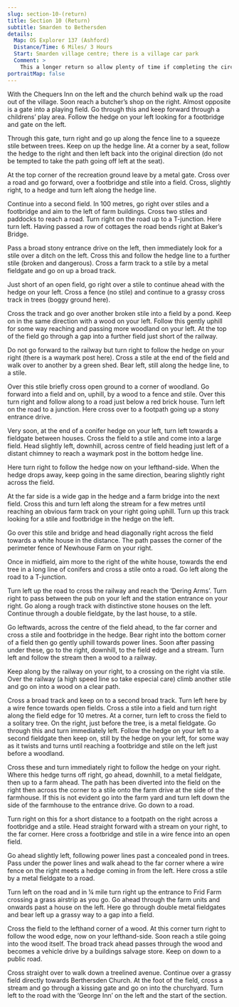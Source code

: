 ```yaml
---
slug: section-10-(return)
title: Section 10 (Return)
subtitle: Smarden to Bethersden
details:
  Map: OS Explorer 137 (Ashford)
  Distance/Time: 6 Miles/ 3 Hours
  Start: Smarden village centre; there is a village car park
  Comment: >
    This a longer return so allow plenty of time if completing the circular walk. Interesting and varied countryside but the usual provisos about lack of waymarking and finding the route across large fields and through woodland. Many stiles, some broken, and boggy patches.
portraitMap: false
---
```

With the Chequers Inn on the left and the church behind walk up the road out of the village. Soon reach a butcher’s shop on the right. Almost opposite is a gate into a playing field. Go through this and keep forward through a childrens’ play area. Follow the hedge on your left looking for a footbridge and gate on the left.

Through this gate, turn right and go up along the fence line to a squeeze stile between trees. Keep on up the hedge line. At a corner by a seat, follow the hedge to the right and then left back into the original direction (do not be tempted to take the path going off left at the seat).

At the top corner of the recreation ground leave by a metal gate. Cross over a road and go forward, over a footbridge and stile into a field. Cross, slightly right, to a hedge and turn left along the hedge line.

Continue into a second field. In 100 metres, go right over stiles and a footbridge and aim to the left of farm buildings. Cross two stiles and paddocks to reach a road. Turn right on the road up to a T-junction. Here turn left. Having passed a row of cottages the road bends right at Baker’s Bridge.

Pass a broad stony entrance drive on the left, then immediately look for a stile over a ditch on the left. Cross this and follow the hedge line to a further stile (broken and dangerous). Cross a farm track to a stile by a metal fieldgate and go on up a broad track.

Just short of an open field, go right over a stile to continue ahead with the hedge on your left. Cross a fence (no stile) and continue to a grassy cross track in trees (boggy ground here).

Cross the track and go over another broken stile into a field by a pond. Keep on in the same direction with a wood on your left. Follow this gently uphill for some way reaching and passing more woodland on your left. At the top of the field go through a gap into a further field just short of the railway.

Do not go forward to the railway but turn right to follow the hedge on your right (there is a waymark post here). Cross a stile at the end of the field and walk over to another by a green shed. Bear left, still along the hedge line, to a stile.

Over this stile briefly cross open ground to a corner of woodland. Go forward into a field and on, uphill, by a wood to a fence and stile. Over this turn right and follow along to a road just below a red brick house. Turn left on the road to a junction. Here cross over to a footpath going up a stony entrance drive.

Very soon, at the end of a conifer hedge on your left, turn left towards a fieldgate between houses. Cross the field to a stile and come into a large field. Head slightly left, downhill, across centre of field heading just left of a distant chimney to reach a waymark post in the bottom hedge line.

Here turn right to follow the hedge now on your lefthand-side. When the hedge drops away, keep going in the same direction, bearing slightly right across the field.

At the far side is a wide gap in the hedge and a farm bridge into the next field. Cross this and turn left along the stream for a few metres until reaching an obvious farm track on your right going uphill. Turn up this track looking for a stile and footbridge in the hedge on the left.

Go over this stile and bridge and head diagonally right across the field towards a white house in the distance. The path passes the corner of the perimeter fence of Newhouse Farm on your right.

Once in midfield, aim more to the right of the white house, towards the end tree in a long line of conifers and cross a stile onto a road. Go left along the road to a T-junction.

Turn left up the road to cross the railway and reach the ‘Dering Arms’. Turn right to pass between the pub on your left and the station entrance on your right. Go along a rough track with distinctive stone houses on the left. Continue through a double fieldgate, by the last house, to a stile.

Go leftwards, across the centre of the field ahead, to the far corner and cross a stile and footbridge in the hedge. Bear right into the bottom corner of a field then go gently uphill towards power lines. Soon after passing under these, go to the right, downhill, to the field edge and a stream. Turn left and follow the stream then a wood to a railway.

Keep along by the railway on your right, to a crossing on the right via stile. Over the railway (a high speed line so take especial care) climb another stile and go on into a wood on a clear path.

Cross a broad track and keep on to a second broad track. Turn left here by a wire fence towards open fields. Cross a stile into a field and turn right along the field edge for 10 metres. At a corner, turn left to cross the field to a solitary tree. On the right, just before the tree, is a metal fieldgate. Go through this and turn immediately left. Follow the hedge on your left to a second fieldgate then keep on, still by the hedge on your left, for some way as it twists and turns until reaching a footbridge and stile on the left just before a woodland.

Cross these and turn immediately right to follow the hedge on your right. Where this hedge turns off right, go ahead, downhill, to a metal fieldgate, then up to a farm ahead. The path has been diverted into the field on the right then across the corner to a stile onto the farm drive at the side of the farmhouse. If this is not evident go into the farm yard and turn left down the side of the farmhouse to the entrance drive. Go down to a road.

Turn right on this for a short distance to a footpath on the right across a footbridge and a stile. Head straight forward with a stream on your right, to the far corner. Here cross a footbridge and stile in a wire fence into an open field.

Go ahead slightly left, following power lines past a concealed pond in trees. Pass under the power lines and walk ahead to the far corner where a wire fence on the right meets a hedge coming in from the left. Here cross a stile by a metal fieldgate to a road.

Turn left on the road and in ¼ mile turn right up the entrance to Frid Farm crossing a grass airstrip as you go. Go ahead through the farm units and onwards past a house on the left. Here go through double metal fieldgates and bear left up a grassy way to a gap into a field.

Cross the field to the lefthand corner of a wood. At this corner turn right to follow the wood edge, now on your lefthand-side. Soon reach a stile going into the wood itself. The broad track ahead passes through the wood and becomes a vehicle drive by a buildings salvage store. Keep on down to a public road.

Cross straight over to walk down a treelined avenue. Continue over a grassy field directly towards Berthersden Church. At the foot of the field, cross a stream and go through a kissing gate and go on into the churchyard. Turn left to the road with the ‘George Inn’ on the left and the start of the section.

